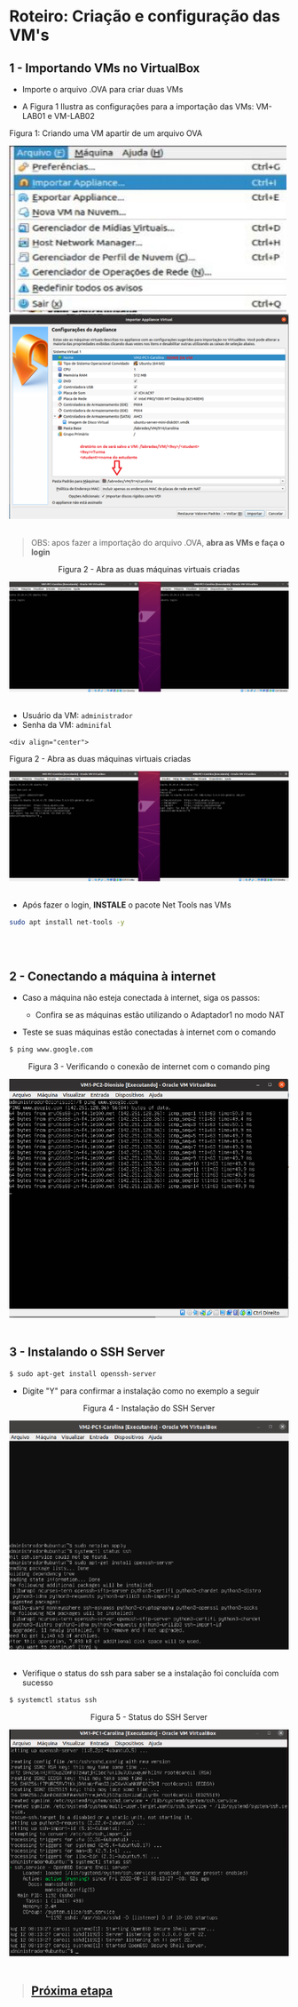# Roteiro: Criação e configuração das VM's

## 1 - Importando VMs no VirtualBox
  * Importe o arquivo .OVA para criar duas VMs
  
  * A Figura 1 Ilustra as configurações para a importação das VMs: VM-LAB01 e VM-LAB02

    <div align="center">
  <p>Figura 1: Criando uma VM apartir de um arquivo OVA</p>
  <img src="../Imagens/etapa2-criandomv.2.jpeg" width = '500' height = '300' />
  <img src="../Imagens/importando.png"/>
  <br><br>
   </div>


   > OBS: apos fazer a importação do arquivo .OVA, **abra as VMs e faça o login**

   <div align="center">
  <p>Figura 2 - Abra as duas máquinas virtuais criadas</p>
  <img src='../Imagens/etapa2-criandomv.4.png'>
  <br><br>
   </div>

   * Usuário da VM: `administrador`
   * Senha da VM: `adminifal` 

    <div align="center">
  <p>Figura 2 - Abra as duas máquinas virtuais criadas</p>
  <img src='../Imagens/etapa2-criandomv.5.png'>
  <br><br>
   </div>

  * Após fazer o login, **INSTALE** o pacote Net Tools nas VMs
  ```bash
  sudo apt install net-tools -y
  ```
  <br><br>

## 2 - Conectando a máquina à internet

- Caso a máquina não esteja conectada à internet, siga os passos: 
  - Confira se as máquinas estão utilizando o Adaptador1 no modo NAT 

- Teste se suas máquinas estão conectadas à internet com o comando

```bash
$ ping www.google.com
```

<div align="center">
  <p>Figura 3 - Verificando o conexão de internet com o comando ping</p>
  <img src="../Imagens/etapa4-PING.3.png" />
  <br><br>
</div>

## 3 - Instalando o SSH Server

```bash
$ sudo apt-get install openssh-server
```

- Digite "Y" para confirmar a instalação como no exemplo a seguir

<div align="center">
  <p>Figura 4 - Instalação do SSH Server</p>
  <img src="../Imagens/etapa4-instalar-ssh.4.png" />
  <br><br>
</div>

- Verifique o status do ssh para saber se a instalação foi concluída com sucesso

```bash
$ systemctl status ssh
```

<div align="center">
  <p>Figura 5 - Status do SSH Server</p>
  <img src="../Imagens/etapa4-status-ssh.5.png" />
  <br><br>
</div>

> ## <a href="./Etapa-03.md">Próxima etapa</a>
